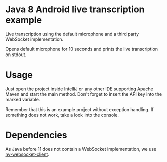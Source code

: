 Java 8 Android live transcription example
=

Live transcription using the default microphone and a third party WebSocket implementation.

Opens default microphone for 10 seconds and prints the live transcription on stdout.

# Usage
Just open the project inside IntelliJ or any other IDE supporting Apache Maven and start the main method. Don't forget to insert the API key into the marked variable.

Remember that this is an example project without exception handling. If something does not work, take a look into the console.

# Dependencies
As Java before 11 does not contain a WebSocket implementation, we use [nv-websocket-client](https://github.com/TakahikoKawasaki/nv-websocket-client).
